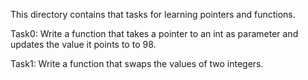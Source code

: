 This directory contains that tasks for learning pointers and functions.

Task0: Write a function that takes a pointer to an int as parameter and updates the value it points to to 98.

Task1: Write a function that swaps the values of two integers.